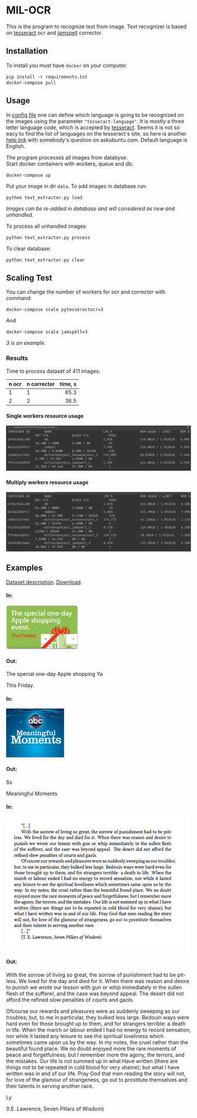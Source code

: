 # MIL-OCR

This is the program to recognize text from image.
Text recognizer is based on [tesseract](https://github.com/tesseract-ocr/tesseract) ocr and [jamspell](https://github.com/bakwc/JamSpell) corrector.  

## Installation

To install you must have `docker` on your computer.  

```
pip install -r requirements.txt
docker-compose pull
```

## Usage

In [config file](config.json) one can define which language is going to be recognized on the images using the parameter `"tesseract-language"`.
It is mostly a three letter language code, which is accepted by [tesseract](https://github.com/tesseract-ocr/tesseract).
Seems it is not so eacy to find the list of languages on the tesseract's site, so here is another [help link](https://askubuntu.com/questions/793634/how-do-i-install-a-new-language-pack-for-tesseract-on-16-04) with somebody's question on askubuntu.com.
Default language is English.

The program processes all images from databyse.  
Start docker containers with workers, queue and db:
```
docker-compose up
```

Put your image in dir `data`. To add images in database run:
```
python text_extractor.py load
```
*Images can be re-added in database and will considered as new and unhandled.*


To process all unhandled images:
```
python text_extractor.py process
```

To clear database:
```
python text_extractor.py clear
```

## Scaling Test

You can change the number of workers for ocr and corrector with command:
```
docker-compose scale pytesseractocr=3
```

And
```
docker-compose scale jamspell=3
```

*3 is an example.*

### Results

Time to process dataset of 411 images:

| n ocr | n corrector | time, s |
|-------|-------------|--------:|
|  1    |     1       |    65.3 |
|  2    |     2       |    36.5 |

#### Single workers resource usage

![](report_images/single_workers.jpg)

#### Multiply workers resource usage

![](report_images/multiply_workers.jpg) 


## Examples

[Dataset description](https://rrc.cvc.uab.es/?ch=1). 
[Download](https://rrc.cvc.uab.es/downloads/Challenge1_Training_Task12_Images.zip). 

#### In:

![](report_images/img_7.png) 

#### Out: 

The special one-day
Apple shopping
Ya

This Friday.

#### In:

![](report_images/img_66.png) 

#### Out: 
Ss

Meaningful
Moments

#### In:

![](report_images/img.png)    

#### Out:

With the sorrow of living so great, the sorrow of punishment had to be pit-
less. We lived for the day and died for it. When there was reason and desire to
punish we wrote our lesson with gun or whip immediately in the sullen flesh
of the sufferer, and the case was beyond appeal. The desert did not afford the
refined slow penalties of courts and gaols.

Ofcourse our rewards and pleasures were as suddenly sweeping as our troubles;
but, to me in particular, they bulked less large. Bedouin ways were hard even for
those brought up to them, and for strangers terrible: a death in life. When the
march or labour ended I had no energy to record sensation, nor while it lasted
any leisure to see the spiritual loveliness which sometimes came upon us by the
way. In my notes, the cruel rather than the beautiful found place. We no doubt
enjoyed more the rare moments of peace and forgetfulness; but I remember more
the agony, the terrors, and the mistakes. Our life is not summed up in what Have
written (there are things not to be repeated in cold blood for very shame); but
what I have written was in and of our life. Pray God that men reading the story
will not, for love of the glamour of strangeness, go out to prostitute themselves
and their talents in serving another race.

Ly

(I.E. Lawrence, Seven Pillars of Wisdom)


